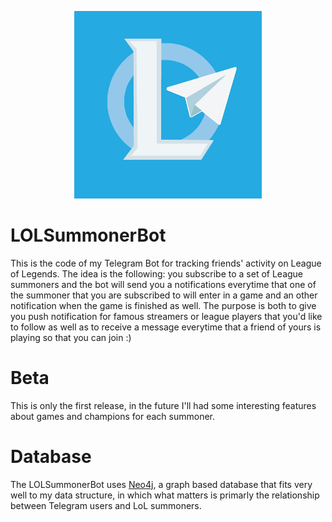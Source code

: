 <p align="center">
  <img height="300" width="300" src="logo.jpg">
</p>

# LOLSummonerBot
This is the code of my Telegram Bot for tracking friends' activity on League of Legends.
The idea is the following: you subscribe to a set of League summoners and the bot will send you a notifications everytime that one of the summoner that you are subscribed to will enter in a game and an other notification when the game is finished as well.
The purpose is both to give you push notification for famous streamers or league players that you'd like to follow as well as to receive a message everytime that a friend of yours is playing so that you can join :)

# Beta
This is only the first release, in the future I'll had some interesting features about games and champions for each summoner.

# Database
The LOLSummonerBot uses [Neo4j](https://neo4j.com/), a graph based database that fits very well to my data structure, in which what matters is primarly the relationship between Telegram users and LoL summoners.
